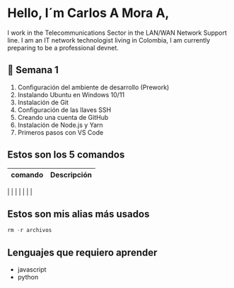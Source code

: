 > 

# Hello, I´m Carlos A Mora A,
I work in the Telecommunications Sector in the LAN/WAN Network Support line.
I am an IT network technologist living in Colombia, I am currently preparing to be a professional devnet.

## 🦄 Semana 1

1. Configuración del ambiente de desarrollo (Prework)
2. Instalando Ubuntu en Windows 10/11
3. Instalación de Git
4. Configuración de las llaves SSH
5. Creando una cuenta de GitHub
6. Instalación de Node.js y Yarn
7. Primeros pasos con VS Code

## Estos son los 5 comandos

| comando | Descripción |
| --------| ----------- |
|
|
|
|
|
|
|

## Estos son mis alias más usados

```jsx
rm -r archivos
```


## Lenguajes que requiero aprender 

* javascript
* python
